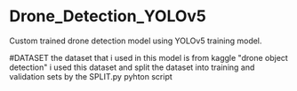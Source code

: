 # Drone_Detection_YOLOv5
Custom trained drone detection model using YOLOv5 training model.

#DATASET 
the dataset that i used in this model is from kaggle "drone object detection" i used this dataset and split the dataset into training and validation sets by the SPLIT.py pyhton script

